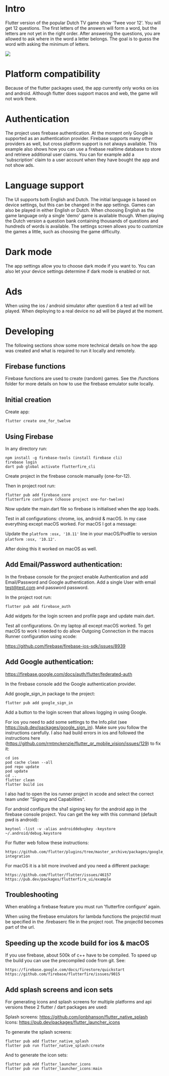 # Intro

Flutter version of the popular Dutch TV game show 'Twee voor 12'. You will get 12 questions. The first letters of the answers will form a word, but the letters are not yet in the right order. After answering the questions, you are allowed to ask where in the word a letter belongs. The goal is to guess the word with asking the minimum of letters.

![](assets/1_for_12_animated.gif)

# Platform compatibility

Because of the flutter packages used, the app currently only works on ios and android. Although flutter does support macos and web, the game will not work there.

# Authentication

The project uses firebase authentication. At the moment only Google is supported as an authentication provider. Firebase supports many other providers as well, but cross platform support is not always available. This example also shows how you can use a firebase realtime database to store and retrieve additional user claims. You can for example add a 'subscription' claim to a user account when they have bought the app and not show ads.

# Language support

The UI supports both English and Dutch. The initial language is based on device settings, but this can be changed in the app settings. Games can also be played in either English or Dutch. When choosing English as the game language only a single 'demo' game is available though. When playing the Dutch version a question bank containing thousands of questions and hundreds of words is available. The settings screen allows you to customize the games a little, such as choosing the game difficulty.

# Dark mode

The app settings allow you to choose dark mode if you want to. You can also let your device settings determine if dark mode is enabled or not.

# Ads

When using the ios / android simulator after question 6 a test ad will be played. When deploying to a real device no ad will be played at the moment.

# Developing

The following sections show some more technical details on how the app was created and what is required to run it locally and remotely.

## Firebase functions

Firebase functions are used to create (random) games. See the /functions folder for more details on how to use the firebase emulator suite locally.

## Initial creation

Create app:

```
flutter create one_for_twelve
```

## Using Firebase

In any directory run:

```
npm install -g firebase-tools (install firebase cli)
firebase login
dart pub global activate flutterfire_cli
```

Create project in the firebase console manually (one-for-12).

Then in project root run:

```
flutter pub add firebase_core
flutterfire configure (choose project one-for-twelve)
```

Now update the main.dart file so firebase is initialised when the app loads.

Test in all configurations: chrome, ios, android & macOS. In my case everything except macOS worked. For macOS I got a message:

Update the `platform :osx, '10.11'` line in your macOS/Podfile to version `platform :osx, '10.12'`.

After doing this it worked on macOS as well.

## Add Email/Password authentication:

In the firebase console for the project enable Authentication and add Email/Password and Google authentication. Add a single User with email test@test.com and password password.

In the project root run:

```
flutter pub add firebase_auth
```

Add widgets for the login screen and profile page and update main.dart.

Test all configurations. On my laptop all except macOS worked. To get macOS to work I needed to do allow Outgoing Connection in the macos Runner configuration using xcode:

https://github.com/firebase/firebase-ios-sdk/issues/8939

## Add Google authentication:

https://firebase.google.com/docs/auth/flutter/federated-auth

In the firebase console add the Google authentication provider.

Add google_sign_in package to the project:

```
flutter pub add google_sign_in
```

Add a button to the login screen that allows logging in using Google.

For ios you need to add some settings to the Info.plist (see https://pub.dev/packages/google_sign_in). Make sure you follow the instructions carefully.
I also had build errors in ios and followed the instructions here (https://github.com/rmtmckenzie/flutter_qr_mobile_vision/issues/129) to fix it:

```
cd ios
pod cache clean --all
pod repo update
pod update
cd ..
flutter clean
flutter build ios
```

I also had to open the ios runner project in xcode and select the correct team under "Signing and Capabilities".

For android configure the sha1 signing key for the android app in the firebase console project. You can get the key with this command (default pwd is android):

```
keytool -list -v -alias androiddebugkey -keystore ~/.android/debug.keystore
```

For flutter web follow these instructions:

```
https://github.com/flutter/plugins/tree/master_archive/packages/google_sign_in/google_sign_in_web#web-integration
```

For macOS it is a bit more involved and you need a different package:

```
https://github.com/flutter/flutter/issues/46157
https://pub.dev/packages/flutterfire_ui/example
```

## Troubleshooting

When enabling a firebase feature you must run 'flutterfire configure' again.

When using the firebase emulators for lambda functions the projectId must be specified in the .firebaserc file in the project root. The projectId becomes part of the url.

## Speeding up the xcode build for ios & macOS

If you use firebase, about 500k of c++ have to be compiled. To speed up the build you can use the precompiled code from git. See:

```
https://firebase.google.com/docs/firestore/quickstart
https://github.com/firebase/flutterfire/issues/9015
```

## Add splash screens and icon sets

For generating icons and splash screens for multiple platforms and api versions these 2 flutter / dart packages are used:

Splash screens: https://github.com/jonbhanson/flutter_native_splash  
Icons: https://pub.dev/packages/flutter_launcher_icons

To generate the splash screens:

```
flutter pub add flutter_native_splash
flutter pub run flutter_native_splash:create
```

And to generate the icon sets:

```
flutter pub add flutter_launcher_icons
flutter pub run flutter_launcher_icons:main
```
